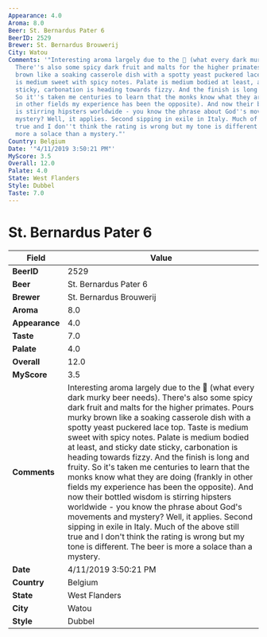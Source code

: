 ```yaml
---
Appearance: 4.0
Aroma: 8.0
Beer: St. Bernardus Pater 6
BeerID: 2529
Brewer: St. Bernardus Brouwerij
City: Watou
Comments: '"Interesting aroma largely due to the 🍌 (what every dark murky beer needs).
  There''s also some spicy dark fruit and malts for the higher primates. Pours murky
  brown like a soaking casserole dish with a spotty yeast puckered lace top. Taste
  is medium sweet with spicy notes. Palate is medium bodied at least, and sticky date
  sticky, carbonation is heading towards fizzy. And the finish is long and fruity.
  So it''s taken me centuries to learn that the monks know what they are doing (frankly
  in other fields my experience has been the opposite). And now their bottled wisdom
  is stirring hipsters worldwide - you know the phrase about God''s movements and
  mystery? Well, it applies. Second sipping in exile in Italy. Much of the above still
  true and I don''t think the rating is wrong but my tone is different. The beer is
  more a solace than a mystery."'
Country: Belgium
Date: '"4/11/2019 3:50:21 PM"'
MyScore: 3.5
Overall: 12.0
Palate: 4.0
State: West Flanders
Style: Dubbel
Taste: 7.0
---
```


# St. Bernardus Pater 6

| Field         | Value |
|---------------|-------|
| **BeerID** | 2529 |
| **Beer** | St. Bernardus Pater 6 |
| **Brewer** | St. Bernardus Brouwerij |
| **Aroma** | 8.0 |
| **Appearance** | 4.0 |
| **Taste** | 7.0 |
| **Palate** | 4.0 |
| **Overall** | 12.0 |
| **MyScore** | 3.5 |
| **Comments** | Interesting aroma largely due to the 🍌 (what every dark murky beer needs). There's also some spicy dark fruit and malts for the higher primates. Pours murky brown like a soaking casserole dish with a spotty yeast puckered lace top. Taste is medium sweet with spicy notes. Palate is medium bodied at least, and sticky date sticky, carbonation is heading towards fizzy. And the finish is long and fruity. So it's taken me centuries to learn that the monks know what they are doing (frankly in other fields my experience has been the opposite). And now their bottled wisdom is stirring hipsters worldwide - you know the phrase about God's movements and mystery? Well, it applies. Second sipping in exile in Italy. Much of the above still true and I don't think the rating is wrong but my tone is different. The beer is more a solace than a mystery. |
| **Date** | 4/11/2019 3:50:21 PM |
| **Country** | Belgium |
| **State** | West Flanders |
| **City** | Watou |
| **Style** | Dubbel |
